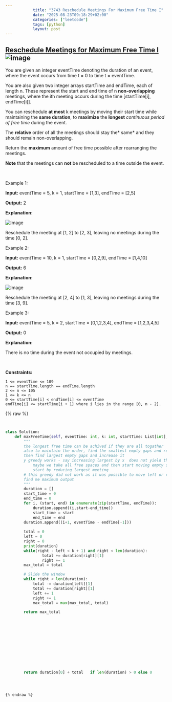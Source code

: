```yaml
---
            title: "3743 Reschedule Meetings For Maximum Free Time I"
            date: "2025-08-23T09:18:29+02:00"
            categories: ["leetcode"]
            tags: [python]
            layout: post
---
```

            
## [Reschedule Meetings for Maximum Free Time I](https://leetcode.com/problems/reschedule-meetings-for-maximum-free-time-i) ![image](https://img.shields.io/badge/Difficulty-Medium-orange)

You are given an integer eventTime denoting the duration of an event, where the event occurs from time t = 0 to time t = eventTime.

You are also given two integer arrays startTime and endTime, each of length n. These represent the start and end time of n **non-overlapping** meetings, where the ith meeting occurs during the time [startTime[i], endTime[i]].

You can reschedule **at most** k meetings by moving their start time while maintaining the **same duration**, to **maximize** the **longest** *continuous period of free time* during the event.

The **relative** order of all the meetings should stay the* same* and they should remain non-overlapping.

Return the **maximum** amount of free time possible after rearranging the meetings.

**Note** that the meetings can **not** be rescheduled to a time outside the event.

 

Example 1:

**Input:** eventTime = 5, k = 1, startTime = [1,3], endTime = [2,5]

**Output:** 2

**Explanation:**

![image](https://assets.leetcode.com/uploads/2024/12/21/example0_rescheduled.png)

Reschedule the meeting at [1, 2] to [2, 3], leaving no meetings during the time [0, 2].

Example 2:

**Input:** eventTime = 10, k = 1, startTime = [0,2,9], endTime = [1,4,10]

**Output:** 6

**Explanation:**

![image](https://assets.leetcode.com/uploads/2024/12/21/example1_rescheduled.png)

Reschedule the meeting at [2, 4] to [1, 3], leaving no meetings during the time [3, 9].

Example 3:

**Input:** eventTime = 5, k = 2, startTime = [0,1,2,3,4], endTime = [1,2,3,4,5]

**Output:** 0

**Explanation:**

There is no time during the event not occupied by meetings.

 

**Constraints:**

	1 <= eventTime <= 109
	n == startTime.length == endTime.length
	2 <= n <= 105
	1 <= k <= n
	0 <= startTime[i] < endTime[i] <= eventTime
	endTime[i] <= startTime[i + 1] where i lies in the range [0, n - 2].

{% raw %}


```python


class Solution:
    def maxFreeTime(self, eventTime: int, k: int, startTime: List[int], endTime: List[int]) -> int:
        """
        the longest free time can be achived if they are all togather
        also to maintain the order, find the smallest empty gaps and reduce it further -> no this may not work
        then find largest empty gaps and increase it 
        y greedy works - say increasing largest by x  does not yield the largest time, then it means inc 2nd largest by x yields ? which cannot be true as if x > y, then x + 3 > y + 3
            maybe we take all free spaces and then start moving empty spaces to larger one k times
            start by reducing largest meeting 
        # this greedy did not work as it was possible to move left or right side as well, rather take k window and 
        find me maximum output
        """
        duration = []
        start_time = 0
        end_time = 0
        for i, (start, end) in enumerate(zip(startTime, endTime)):
            duration.append((i,start-end_time))
            start_time = start
            end_time = end
        duration.append((i+1, eventTime - endTime[-1]))
        
        total = 0
        left = 0
        right = 0
        print(duration)
        while(right - left < k + 1) and right < len(duration):
                total += duration[right][1]
                right += 1
        max_total = total

        # Slide the window
        while right < len(duration):
            total -= duration[left][1]
            total += duration[right][1]
            left += 1
            right += 1
            max_total = max(max_total, total)

        return max_total

        




        
        
        
        
        

        return duration[0] + total   if len(duration) > 0 else 0




{% endraw %}
```

